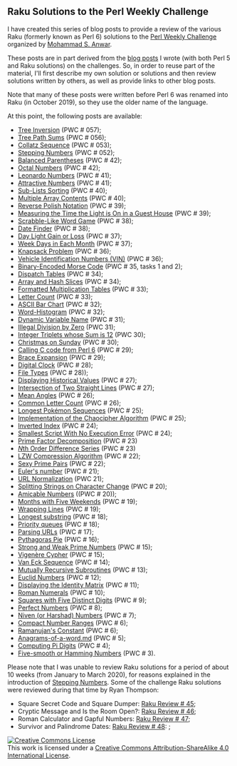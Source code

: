 ## Raku Solutions to the Perl Weekly Challenge

I have created this series of blog posts to provide a review of the various Raku (formerly known as Perl 6) solutions to the [Perl Weekly Challenge](https://perlweeklychallenge.org/) organized by  <a href="http://blogs.perl.org/users/mohammad_s_anwar/">Mohammad S. Anwar</a>.

These posts are in part derived from the [blog posts](http://blogs.perl.org/users/laurent_r/) I wrote (with both Perl 5 and Raku solutions) on the challenges. So, in order to reuse part of the material, I'll first describe my own solution or solutions and then review solutions written by others, as well as provide links to other blog posts.

Note that many of these posts were written before Perl 6 was renamed into Raku (in October 2019), so they use the older name of the language.

At this point, the following posts are available:

* [Tree Inversion](./Tree-inversion.md) (PWC # 057);
* [Tree Path Sums](./Path-sums-in-binary-trees.md) (PWC # 056);
* [Collatz Sequence](./Collatz-sequences.md) (PWC # 053);
* [Stepping Numbers](./Stepping-numbers.md) (PWC # 052);
* [Balanced Parentheses](./Balanced-parentheses.md) (PWC # 42);
* [Octal Numbers](./Octal-numbers.md) (PWC # 42);
* [Leonardo Numbers](./Leonardo-numbers.md) (PWC # 41);
* [Attractive Numbers](./Attractive-numbers.md) (PWC # 41);
* [Sub-Lists Sorting](./Sublist-sorting.md) (PWC # 40);
* [Multiple Array Contents](./Multiple-array-contents.md) (PWC # 40);
* [Reverse Polish Notation](RPN-notation-calculation.md) (PWC # 39);
* [Measuring the Time the Light is On in a Guest House](./Guesthouse.md) (PWC # 39);
* [Scrabble-Like Word Game](Scrabble-word-game.md) (PWC # 38);
* [Date Finder](./Date-finder.md) (PWC # 38);
* [Day Light Gain or Loss](./Day-light-gain-or-loss.md) (PWC # 37);
* [Week Days in Each Month](./Weekdays.md) (PWC # 37);
* [Knapsack Problem](./Knapsack-problem.md) (PWC # 36);
* [Vehicle Identification Numbers (VIN)](./Vehicle_ID_numbers.md) (PWC # 36);
* [Binary-Encoded Morse Code](./Binary-encoded-Morse.md) (PWC # 35, tasks 1 and 2);
* [Dispatch Tables](./Dispatch-tables.md) (PWC # 34);
* [Array and Hash Slices](./Array-and-hash-slices.md) (PWC # 34);
* [Formatted Multiplication Tables](./Formatted-multiplication-tables.md) (PWC # 33);
* [Letter Count](./Letter-count.md) (PWC # 33);
* [ASCII Bar Chart](./ASCII-chart.md) (PWC # 32);
* [Word-Histogram](./Word-histogram.md) (PWC # 32);
* [Dynamic Variable Name](./Dynamic-variable-name.md) (PWC # 31);
* [Illegal Division by Zero](./Illegal-division-by-zero.md) (PWC 31);
* [Integer Triplets whose Sum is 12](./Number-triplets-whose-sum-is-12.md) (PWC 30);
* [Christmas on Sunday](./Christmas-on-sunday.md) (PWC # 30);
* [Calling C code from Perl 6](./Calling-c-code-from-Perl6.md) (PWC # 29);
* [Brace Expansion](./Brace-expansion.md) (PWC # 29);
* [Digital Clock](./Digital-clock.md) (PWC # 28);
* [File Types](./File-types.md) (PWC # 28));
* [Displaying Historical Values](./Historical-values.md) (PWC # 27);
* [Intersection of Two Straight Lines](./Intersection-point.md) (PWC # 27);
* [Mean Angles](./mean-angles.md) (PWC # 26);
* [Common Letter Count](./common-letter-count.md) (PWC # 26);
* [Longest Pokémon Sequences](./Longest-Pokemon-sequence.md) (PWC # 25);
* [Implementation of the Chaocipher Algorithm](./Chaocipher.md) (PWC # 25);
* [Inverted Index](./Inverted-index.md) (PWC # 24);
* [Smallest Script With No Execution Error](./Smallest-script.md) (PWC # 24);
* [Prime Factor Decomposition](./Prime-factorization.md) (PWC # 23)
* [*N*th Order Difference Series](./n-order-forward-difference.md) (PWC # 23)
* [LZW Compression Algorithm](./Compression-algorithm.md) (PWC # 22);
* [Sexy Prime Pairs](./Sexy-primes-pairs.md) (PWC # 22);
* [Euler's number](./Euler-number.md) (PWC # 21);
* [URL Normalization](./URL-normalization.md) (PWC 21);
* [Splitting Strings on Character Change](./Splitting-strings.md) (PWC # 20);
* [Amicable Numbers](./Amicable-numbers.md) ((PWC # 20));
* [Months with Five Weekends](./Five-weekends-in-a-month.md) (PWC # 19);
* [Wrapping Lines](./wrapping-lines.md) (PWC # 19);
* [Longest substring](./Longest-substring.md) (PWC # 18);
* [Priority queues](./Priority-queues.md) (PWC # 18);
* [Parsing URLs](Parsing-URL.md) (PWC # 17);
* [Pythagoras Pie](./Pytagoras-Pie.md) (PWC # 16);
* [Strong and Weak Prime Numbers](./Strong-and-weak-primes.md) (PWC # 15);
* [Vigenère Cypher](./Vigenere-cypher.md) (PWC # 15);
* [Van Eck Sequence](./Van-eck-sequence.md) (PWC # 14);
* [Mutually Recursive Subroutines](./Mutually-recursive-subroutines.md) (PWC # 13);
* [Euclid Numbers](./Euclid-numbers.md) (PWC # 12);
* [Displaying the Identity Matrix](./Identity-matrix.md) (PWC # 11);
* [Roman Numerals](./Roman-numerals.md) (PWC # 10);
* [Squares with Five Distinct Digits](./Squares-with-5-distinct-digits.md) (PWC # 9);
* [Perfect Numbers](./Perfect-numbers.md) (PWC # 8);
* [Niven (or Harshad) Numbers](./Niven-numbers.md) (PWC # 7);
* [Compact Number Ranges](./Compact-number-ranges.md) (PWC # 6);
* [Ramanujan's Constant](./Ramanujan-constant.md) (PWC # 6);
* [Anagrams-of-a-word.md](./Anagrams-of-a-word.md) (PWC # 5);
* [Computing Pi Digits](./Pi-digits.md) (PWC # 4);
* [Five-smooth or Hamming Numbers](./Five-smooth-numbers.md) (PWC # 3).


Please note that I was unable to review Raku solutions for a period of about 10 weeks (from January to March 2020), for reasons explained in the introduction of [Stepping Numbers](./Stepping-numbers.md). Some of the challenge Raku solutions were reviewed during that time by Ryan Thompson:

* Square Secret Code and Square Dumper: [Raku Review # 45](https://perlweeklychallenge.org/blog/p6-review-challenge-045);
* Cryptic Message and Is the Room Open?: [Raku Review # 46](https://perlweeklychallenge.org/blog/p6-review-challenge-046);
* Roman Calculator and Gapful Numbers: [Raku Review # 47](https://perlweeklychallenge.org/blog/p6-review-challenge-047);
* Survivor and Palindrome Dates: [Raku Review # 48](https://perlweeklychallenge.org/blog/p6-review-challenge-048): ;

<a rel="license" href="http://creativecommons.org/licenses/by-sa/4.0/"><img alt="Creative Commons License" style="border-width:0" src="https://i.creativecommons.org/l/by-sa/4.0/88x31.png" /></a><br />This work is licensed under a <a rel="license" href="http://creativecommons.org/licenses/by-sa/4.0/">Creative Commons Attribution-ShareAlike 4.0 International License</a>.

